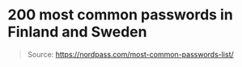 # 200 most common passwords in Finland and Sweden

> Source: https://nordpass.com/most-common-passwords-list/

